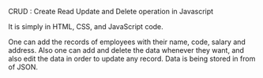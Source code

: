 CRUD : Create Read Update and Delete operation in Javascript

It is simply in HTML, CSS, and JavaScript code.

 One can add the records of employees with their name, code, salary and address. Also one can add and delete the data whenever they want, and also edit the data in order to update any record. Data is being stored in from of JSON.